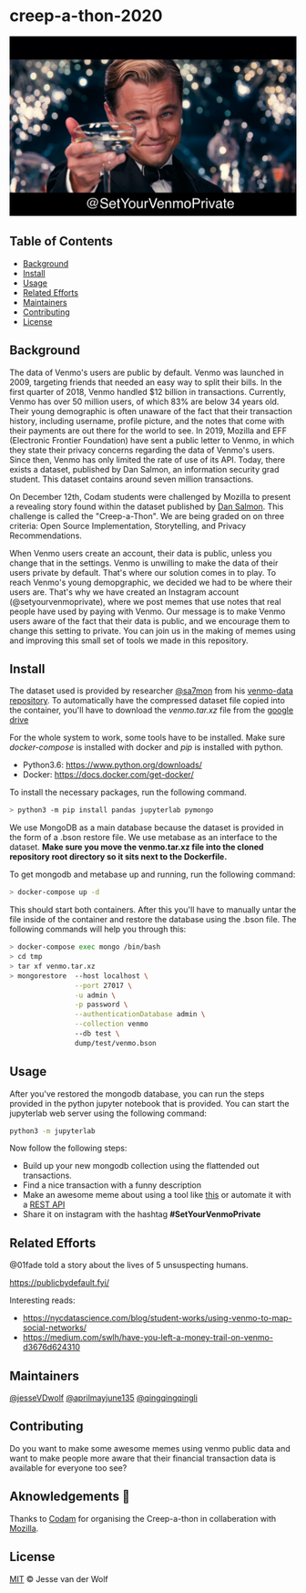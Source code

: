 # creep-a-thon-2020

![Alt text](img/leo.jpg?raw=true "Title")

## Table of Contents

- [Background](#background)
- [Install](#install)
- [Usage](#usage)
- [Related Efforts](#related-efforts)
- [Maintainers](#maintainers)
- [Contributing](#contributing)
- [License](#license)

## Background

The data of Venmo's users are public by default. Venmo was launched in 2009, targeting friends that needed an easy way to split their bills. In the first quarter of 2018, Venmo handled $12 billion in transactions. Currently, Venmo has over 50 million users, of which 83% are below 34 years old. Their young demographic is often unaware of the fact that their transaction history, including username, profile picture, and the notes that come with their payments are out there for the world to see. In 2019, Mozilla and EFF (Electronic Frontier Foundation) have sent a public letter to Venmo, in which they state their privacy concerns regarding the data of Venmo's users. Since then, Venmo has only limited the rate of use of its API. Today, there exists a dataset, published by Dan Salmon, an information security grad student. This dataset contains around seven million transactions.

On December 12th, Codam students were challenged by Mozilla to present a revealing story found within the dataset published by [Dan Salmon](https://github.com/sa7mon/venmo-data). This challenge is called the "Creep-a-Thon". We are being graded on on three criteria: Open Source Implementation, Storytelling, and Privacy Recommendations.

When Venmo users create an account, their data is public, unless you change that in the settings. Venmo is unwilling to make the data of their users private by default. That's where our solution comes in to play. To reach Venmo's young demopgraphic, we decided we had to be where their users are. That's why we have created an Instagram account (@setyourvenmoprivate), where we post memes that use notes that real people have used by paying with Venmo. Our message is to make Venmo users aware of the fact that their data is public, and we encourage them to change this setting to private. You can join us in the making of memes using and improving this small set of tools we made in this repository. 

## Install

The dataset used is provided by researcher [@sa7mon](https://github.com/sa7mon) from his [venmo-data repository](https://github.com/sa7mon/venmo-data). To automatically have
the compressed dataset file copied into the container, you'll have to 
download the *venmo.tar.xz* file from the [google drive](https://drive.google.com/drive/folders/1m59TMADiwk3gArT-teUUOBlSKokq51ZL?usp=sharing)

For the whole system to work, some tools have to be installed. Make sure
*docker-compose* is installed with docker and *pip* is installed with python.
* Python3.6: https://www.python.org/downloads/
* Docker: https://docs.docker.com/get-docker/

To install the necessary packages, run the following command.
```bash
> python3 -m pip install pandas jupyterlab pymongo
```

We use MongoDB as a main database because the dataset is provided in the
form of a .bson restore file. We use metabase as an interface to the dataset.
**Make sure you move the venmo.tar.xz file into the cloned repository root directory so it sits next to the Dockerfile.**

To get mongodb and metabase up and running, run the following command:
```bash
> docker-compose up -d
```

This should start both containers. After this you'll have to manually untar
the file inside of the container and restore the database using the .bson file. The following commands will help you through this:
```bash
> docker-compose exec mongo /bin/bash
> cd tmp
> tar xf venmo.tar.xz
> mongorestore  --host localhost \
				--port 27017 \
				-u admin \
				-p password \
				--authenticationDatabase admin \
				--collection venmo 
				--db test \
				dump/test/venmo.bson
```

## Usage

After you've restored the mongodb database, you can run the steps provided
in the python jupyter notebook that is provided. You can start the jupyterlab
web server using the following command:
```bash
python3 -m jupyterlab
```

Now follow the following steps:
* Build up your new mongodb collection using the flattended out transactions.
* Find a nice transaction with a funny description
* Make an awesome meme about using a tool like [this](http://apimeme.com/) or automate it with a [REST API](https://rapidapi.com/meme-generator-api-meme-generator-api-default/api/meme-generator)
* Share it on instagram with the hashtag **#SetYourVenmoPrivate**



## Related Efforts

@01fade told a story about the lives of 5 unsuspecting humans.

https://publicbydefault.fyi/

Interesting reads:
* https://nycdatascience.com/blog/student-works/using-venmo-to-map-social-networks/
* https://medium.com/swlh/have-you-left-a-money-trail-on-venmo-d3676d624310

## Maintainers

[@jesseVDwolf](https://github.com/jesseVDwolf)
[@aprilmayjune135](https://github.com/aprilmayjune135)
[@qingqingqingli](https://github.com/qingqingqingli)

## Contributing

Do you want to make some awesome memes using venmo public data and want
to make people more aware that their financial transaction data is available
for everyone too see?


## Aknowledgements :raised_hands:

Thanks to [Codam](https://www.codam.nl/en/) for organising the Creep-a-thon in collaberation with [Mozilla](https://www.mozilla.org/en-US/).

## License

[MIT](LICENSE) © Jesse van der Wolf